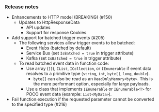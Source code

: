 ### Release notes
<!-- Please add your release notes in the following format:
- My change description (#PR/#issue)
-->
- Enhancements to HTTP model (BREAKING) (#150)
  - Updates to HttpResponseData
    - API updates
    - Support for response Cookies
- Add support for batched trigger events (#205)
  - The following services allow trigger events to be batched:
    - Event Hubs (batched by default)
    - Service Bus (set `IsBatched = true` in trigger attribute)
    - Kafka (set `IsBatched = true` in trigger attribute)
  - To read batched event data in function code:
    - Use array (`[]`), `IList`, `ICollection`, or `IEnumerable` if event data resolves to a primitive type (`string`, `int`, `byte[]`, `long`, `double`).
      - `byte[]` can also be read as an `ReadOnlyMemory<byte>`. This is the more performant option, especially for large payloads.
    - Use a class that implements `IEnumerable` or `IEnumerable<T>` for POCO event data (example: `List<MyData>`).
- Fail function execution if the requested parameter cannot be converted to the specified type (#216)